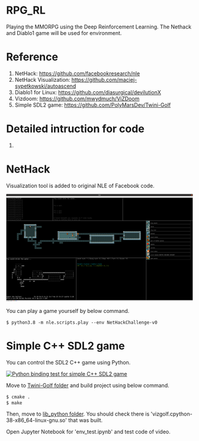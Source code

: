 # RPG_RL
Playing the MMORPG using the Deep Reinforcement Learning. The Nethack and Diablo1 game will be used for environment.

# Reference
1. NetHack: https://github.com/facebookresearch/nle
2. NetHack Visualization: https://github.com/maciej-sypetkowski/autoascend
3. Diablo1 for Linux: https://github.com/diasurgical/devilutionX
4. Vizdoom: https://github.com/mwydmuch/ViZDoom
5. Simple SDL2 game: https://github.com/PolyMarsDev/Twini-Golf

# Detailed intruction for code
1. 

# NetHack
Visualization tool is added to original NLE of Facebook code.

<img src="image/vis_1.png" width="1000">

You can play a game yourself by below command.

```
$ python3.8 -m nle.scripts.play --env NetHackChallenge-v0
```

# Simple C++ SDL2 game
You can control the SDL2 C++ game using Python.

[![Python binding test for simple C++ SDL2 game](https://img.youtube.com/vi/sEmLVRSOaHA/sddefault.jpg)](https://www.youtube.com/watch?v=sEmLVRSOaHA)

Move to [Twini-Golf folder](https://github.com/kimbring2/RPG_RL/tree/main/Twini-Golf) and build project using below command.

```
$ cmake .
$ make
```

Then, move to [lib_python folder](https://github.com/kimbring2/RPG_RL/tree/main/Twini-Golf/src/lib_python). You should check there is 'vizgolf.cpython-38-x86_64-linux-gnu.so' that was built. 

Open Jupyter Notebook for 'env_test.ipynb' and test code of video.
